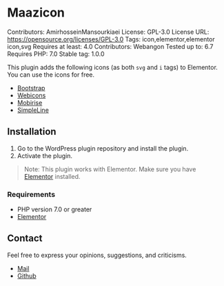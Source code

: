 # Maazicon

Contributors: AmirhosseinMansourkiaei
License: GPL-3.0
License URL: https://opensource.org/licenses/GPL-3.0
Tags: icon,elementor,elementor icon,svg
Requires at least: 4.0
Contributors: Webangon
Tested up to: 6.7
Requires PHP: 7.0
Stable tag: 1.0.0

This plugin adds the following icons (as both `svg` and `i` tags) to Elementor. You can use the icons for free.

- [Bootstrap](https://https://github.com/uiwjs/bootstrap-icons)
- [Webicons](https://github.com/amazingSurge/web-icons)
- [Mobirise](https://mobirise.com)
- [SimpleLine](https://github.com/thesabbir/simple-line-icons/)

## Installation

1. Go to the WordPress plugin repository and install the plugin.
2. Activate the plugin.

> Note: This plugin works with Elementor. Make sure you have [Elementor](https://wordpress.org/plugins/elementor/) installed.

### Requirements

* PHP version 7.0 or greater
* [Elementor](https://wordpress.org/plugins/elementor/)

## Contact

Feel free to express your opinions, suggestions, and criticisms.

* [Mail](mailto:amirhossein.m.kiaei@gmail.com)
* [Github](https://github.com/Mansourkia)
